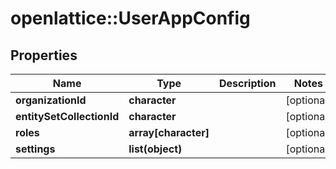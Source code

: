 # openlattice::UserAppConfig

## Properties
Name | Type | Description | Notes
------------ | ------------- | ------------- | -------------
**organizationId** | **character** |  | [optional] 
**entitySetCollectionId** | **character** |  | [optional] 
**roles** | **array[character]** |  | [optional] 
**settings** | **list(object)** |  | [optional] 


